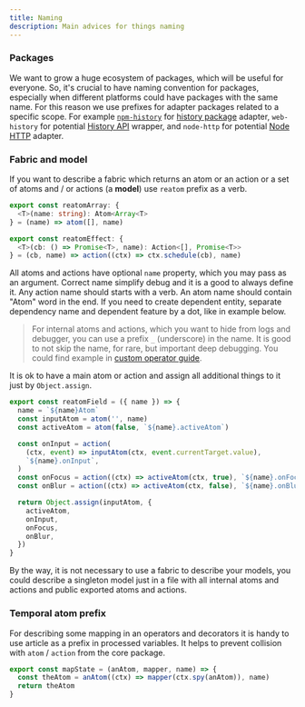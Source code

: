 ```yaml
---
title: Naming
description: Main advices for things naming
---
```


### Packages

We want to grow a huge ecosystem of packages, which will be useful for everyone. So, it's crucial to have naming convention for packages, especially when different platforms could have packages with the same name. For this reason we use prefixes for adapter packages related to a specific scope. For example [`npm-history`](https://www.reatom.dev/packages/npm-history) for [history package](https://www.npmjs.com/package/history) adapter, `web-history` for potential [History API](https://developer.mozilla.org/en-US/docs/Web/API/History_API) wrapper, and `node-http` for potential [Node HTTP](https://nodejs.org/docs/latest-v18.x/api/http.html) adapter. 

### Fabric and model

If you want to describe a fabric which returns an atom or an action or a set of atoms and / or actions (a **model**) use `reatom` prefix as a verb.

```ts
export const reatomArray: {
  <T>(name: string): Atom<Array<T>
} = (name) => atom([], name)

export const reatomEffect: {
  <T>(cb: () => Promise<T>, name): Action<[], Promise<T>>
} = (cb, name) => action((ctx) => ctx.schedule(cb), name)
```

All atoms and actions have optional `name` property, which you may pass as an argument. Correct name simplify debug and it is a good to always define it. Any action name should starts with a verb. An atom name should contain "Atom" word in the end. If you need to create dependent entity, separate dependency name and dependent feature by a dot, like in example below.

> For internal atoms and actions, which you want to hide from logs and debugger, you can use a prefix `_` (underscore) in the name. It is good to not skip the name, for rare, but important deep debugging. You could find example in [custom operator guide](/guides/custom-operator).

It is ok to have a main atom or action and assign all additional things to it just by `Object.assign`.

```ts
export const reatomField = ({ name }) => {
  name = `${name}Atom`
  const inputAtom = atom('', name)
  const activeAtom = atom(false, `${name}.activeAtom`)

  const onInput = action(
    (ctx, event) => inputAtom(ctx, event.currentTarget.value),
    `${name}.onInput`,
  )
  const onFocus = action((ctx) => activeAtom(ctx, true), `${name}.onFocus`)
  const onBlur = action((ctx) => activeAtom(ctx, false), `${name}.onBlur`)

  return Object.assign(inputAtom, {
    activeAtom,
    onInput,
    onFocus,
    onBlur,
  })
}
```

By the way, it is not necessary to use a fabric to describe your models, you could describe a singleton model just in a file with all internal atoms and actions and public exported atoms and actions.

### Temporal atom prefix

For describing some mapping in an operators and decorators it is handy to use article as a prefix in processed variables. It helps to prevent collision with `atom` / `action` from the core package.

```ts
export const mapState = (anAtom, mapper, name) => {
  const theAtom = anAtom((ctx) => mapper(ctx.spy(anAtom)), name)
  return theAtom
}
```
